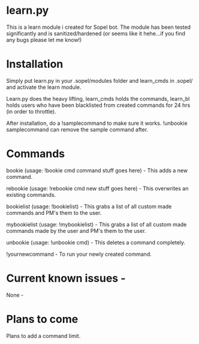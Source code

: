 # learn.py
This is a learn module i created for Sopel bot.  The module has been tested significantly and is sanitized/hardened (or seems like it hehe...if you find any bugs please let me know!) 
&nbsp;

# Installation
Simply put learn.py in your .sopel/modules folder and learn_cmds in .sopel/ and activate the learn module.

Learn.py does the heavy lifting, learn_cmds holds the commands, learn_bl holds users who have been blacklisted from created commands for 24 hrs (in order to throttle).
&nbsp;

After installation, do a !samplecommand to make sure it works.  !unbookie samplecommand can remove the sample command after.
&nbsp;

# Commands
bookie (usage: !bookie cmd command stuff goes here) - This adds a new command.
&nbsp;

rebookie (usage: !rebookie cmd new stuff goes here) - This overwrites an existing commands.
&nbsp;

bookielist (usage: !bookielist) - This grabs a list of all custom made commands and PM's them to the user.
&nbsp;

mybookielist (usage: !mybookielist) - This grabs a list of all custom made commands made by the user and PM's them to the user.
&nbsp;

unbookie (usage: !unbookie cmd) - This deletes a command completely.
&nbsp;

!yournewcommand - To run your newly created command.

# Current known issues - 
None -

# Plans to come
Plans to add a command limit.
